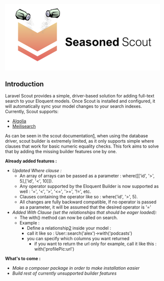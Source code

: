 <p align="center"><img src="/art/logo.png" alt="Logo Seasoned Scout"></p>

## Introduction

Laravel Scout provides a simple, driver-based solution for adding full-text search to your Eloquent models. Once Scout is installed and configured, it will automatically sync your model changes to your search indexes. Currently, Scout supports:

- [Algolia](https://www.algolia.com/)
- [Meilisearch](https://github.com/meilisearch/meilisearch)

As can be seen in the scout documentation[1], when using the database driver, scout builder is extremely limited, as it only supports simple where clauses that work for basic numeric equality checks. This fork aims to solve that by adding the missing builder features one by one.

**Already added features :**
  - *Updated Where clause :*
    - An array of arrays can be passed as a parameter : where([['id', '>', 5],['id', '<', 10]]).
    - Any operator supported by the Eloquent Builder is now supported as well : '=', '<', '>', '<=', '>=', '!=', etc.
    - Clauses containing the operator like so : where('id', '>', 5).
    - All changes are fully backward compatible, If no operator is passed as a parameter, it will be assumed that the desired operator is '='
  - *Added With Clause (set the relationships that should be eager loaded):*
    - The with() method can now be called on search.
    - Example :
      - Define a relationship[2] inside your model : 
      - call it like so : User::search('alex')->with('podcasts')
      - you can specify which columns you want returned
        - if you want to return the url only for example, call it like this : with('profilePic:url')

**What's to come :**
  - *Make a composer package in order to make installation easier*
  - *Build rest of currently unsupported builder features*
    
[1]:https://laravel.com/docs/10.x/scout#where-clauses
[2]:https://laravel.com/docs/10.x/eloquent-relationships#clipText-46